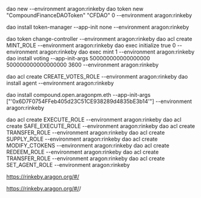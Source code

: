 <Aragon-CLI-Address>

dao new --environment aragon:rinkeby
dao token new "CompoundFinanceDAOToken" "CFDAO" 0 --environment aragon:rinkeby

<DAO-Address>
<DAO-Token-Address>

dao install <DAO-Address> token-manager --app-init none --environment aragon:rinkeby

<Token-Manager-Proxy-Address>

dao token change-controller <DAO-Token-Address> <Token-Manager-Proxy-Address> --environment aragon:rinkeby
dao acl create <DAO-Address> <Token-Manager-Proxy-Address> MINT_ROLE <Aragon-CLI-Address> <Aragon-CLI-Address> --environment aragon:rinkeby
dao exec <DAO-Address> <Token-Manager-Proxy-Address> initialize <DAO-Token-Address> true 0 --environment aragon:rinkeby
dao exec <DAO-Address> <Token-Manager-Proxy-Address> mint <Aragon-CLI-Address> 1 --environment aragon:rinkeby
dao install <DAO-Address> voting --app-init-args <DAO-Token-Address> 500000000000000000 500000000000000000 3600 --environment aragon:rinkeby

<Voting-App-Proxy-Address>

dao acl create <DAO-Address> <Voting-App-Proxy-Address> CREATE_VOTES_ROLE <Token-Manager-Proxy-Address> <Voting-App-Proxy-Address> --environment aragon:rinkeby
dao install <DAO-Address> agent --environment aragon:rinkeby

<Agent-App-Proxy-Address>

dao install <DAO-Address> compound.open.aragonpm.eth --app-init-args <Agent-App-Proxy-Address> ["'0x6D7F0754FFeb405d23C51CE938289d4835bE3b14'"] --environment aragon:rinkeby

<Compound-App-Proxy-Address>

dao acl create <DAO-Address> <Agent-App-Proxy-Address> EXECUTE_ROLE <Compound-App-Proxy-Address> <Voting-App-Proxy-Address> --environment aragon:rinkeby
dao acl create <DAO-Address> <Agent-App-Proxy-Address> SAFE_EXECUTE_ROLE <Compound-App-Proxy-Address> <Voting-App-Proxy-Address> --environment aragon:rinkeby
dao acl create <DAO-Address> <Agent-App-Proxy-Address> TRANSFER_ROLE <Compound-App-Proxy-Address> <Voting-App-Proxy-Address> --environment aragon:rinkeby
dao acl create <DAO-Address> <Compound-App-Proxy-Address> SUPPLY_ROLE <Voting-App-Proxy-Address> <Voting-App-Proxy-Address> --environment aragon:rinkeby
dao acl create <DAO-Address> <Compound-App-Proxy-Address> MODIFY_CTOKENS <Voting-App-Proxy-Address> <Voting-App-Proxy-Address> --environment aragon:rinkeby
dao acl create <DAO-Address> <Compound-App-Proxy-Address> REDEEM_ROLE <Voting-App-Proxy-Address> <Voting-App-Proxy-Address> --environment aragon:rinkeby
dao acl create <DAO-Address> <Compound-App-Proxy-Address> TRANSFER_ROLE <Voting-App-Proxy-Address> <Voting-App-Proxy-Address> --environment aragon:rinkeby
dao acl create <DAO-Address> <Compound-App-Proxy-Address> SET_AGENT_ROLE <Voting-App-Proxy-Address> <Voting-App-Proxy-Address> --environment aragon:rinkeby

https://rinkeby.aragon.org/#/<DAO-Address>

https://rinkeby.aragon.org/#/<DAO-Address>/<Compound-App-Proxy-Address>
